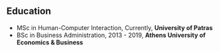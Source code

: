 ## Education

* MSc in Human-Computer Interaction, Currently, **University of Patras**
* BSc in Business Administration, 2013 - 2019, **Athens University of Economics & Business**
